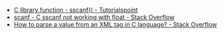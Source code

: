 - [C library function - sscanf() - Tutorialspoint](https://www.tutorialspoint.com/c_standard_library/c_function_sscanf.htm)
- [scanf - C sscanf not working with float - Stack Overflow](https://stackoverflow.com/questions/40070692/c-sscanf-not-working-with-float)
- [How to parse a value from an XML tag in C language? - Stack Overflow](https://stackoverflow.com/questions/1514851/how-to-parse-a-value-from-an-xml-tag-in-c-language)
